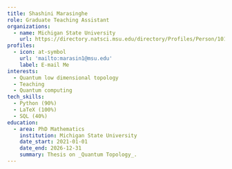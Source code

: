 ```yaml
---
title: Shashini Marasinghe
role: Graduate Teaching Assistant
organizations:
  - name: Michigan State University
    url: https://directory.natsci.msu.edu/directory/Profiles/Person/101486
profiles:
  - icon: at-symbol
    url: 'mailto:marasin1@msu.edu'
    label: E-mail Me
interests:
  - Quantum low dimensional topology
  - Teaching
  - Quantum computing
tech_skills:
  - Python (90%)
  - LaTeX (100%)
  - SQL (40%)
education:
  - area: PhD Mathematics
    institution: Michigan State University
    date_start: 2021-01-01
    date_end: 2026-12-31
    summary: Thesis on _Quantum Topology_.
---
```

